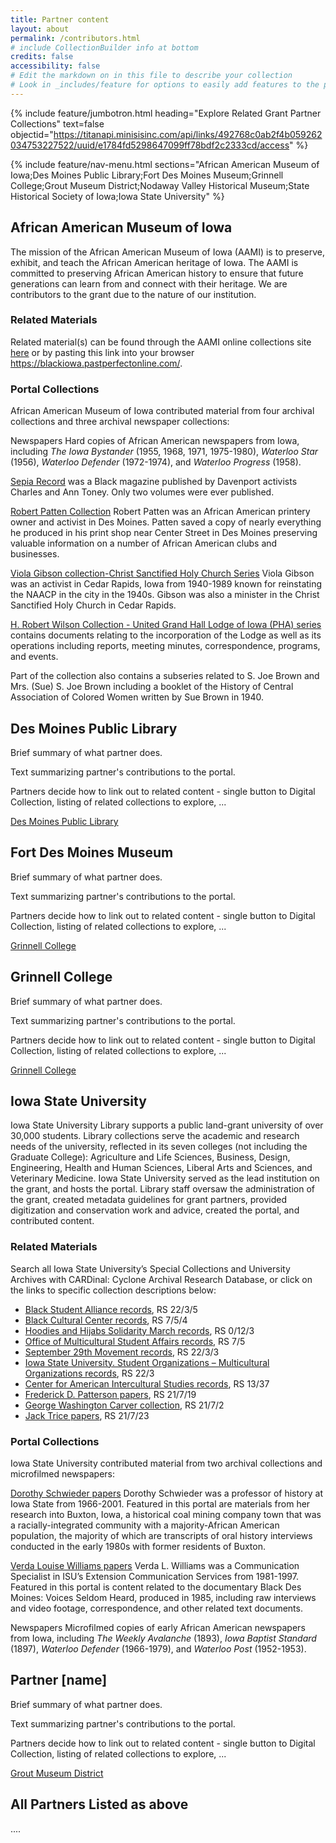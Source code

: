 ```yaml
---
title: Partner content
layout: about
permalink: /contributors.html
# include CollectionBuilder info at bottom
credits: false
accessibility: false
# Edit the markdown on in this file to describe your collection
# Look in _includes/feature for options to easily add features to the page
---
```


{% include feature/jumbotron.html heading="Explore Related Grant Partner Collections" text=false objectid="https://titanapi.minisisinc.com/api/links/492768c0ab2f4b059262034753227522/uuid/e1784fd5298647099ff78bdf2c2333cd/access" %} 

{% include feature/nav-menu.html sections="African American Museum of Iowa;Des Moines Public Library;Fort Des Moines Museum;Grinnell College;Grout Museum District;Nodaway Valley Historical Museum;State Historical Society of Iowa;Iowa State University" %}

## African American Museum of Iowa
The mission of the African American Museum of Iowa (AAMI) is to preserve, exhibit, and teach the African American heritage of Iowa. The AAMI is committed to preserving African American history to ensure that future generations can learn from and connect with their heritage. We are contributors to the grant due to the nature of our institution.

### Related Materials

Related material(s) can be found through the AAMI online collections site [here](https://blackiowa.pastperfectonline.com/) or by pasting this link into your browser https://blackiowa.pastperfectonline.com/.

### Portal Collections

African American Museum of Iowa contributed material from four archival collections and three archival newspaper collections:

Newspapers
Hard copies of African American newspapers from Iowa, including _The Iowa Bystander_ (1955, 1968, 1971, 1975-1980), _Waterloo Star_ (1956), _Waterloo Defender_ (1972-1974), and _Waterloo Progress_ (1958).

[Sepia Record](https://blackiowa.pastperfectonline.com/archive/50CF845B-8AE6-4158-8CA8-806169233910) was a Black magazine published by Davenport activists Charles and Ann Toney. Only two volumes were ever published.

[Robert Patten Collection](https://blackiowa.pastperfectonline.com/archive/5A202142-898F-4D00-A89C-149457523188)
Robert Patten was an African American printery owner and activist in Des Moines. Patten saved a copy of nearly everything he produced in his print shop near Center Street in Des Moines preserving valuable information on a number of African American clubs and businesses.

[Viola Gibson collection-Christ Sanctified Holy Church Series](https://blackiowa.pastperfectonline.com/archive/BBEEBE44-22C6-4EA5-82DD-007625716260)
Viola Gibson was an activist in Cedar Rapids, Iowa from 1940-1989 known for reinstating the NAACP in the city in the 1940s. Gibson was also a minister in the Christ Sanctified Holy Church in Cedar Rapids. 

[H. Robert Wilson Collection - United Grand Hall Lodge of Iowa (PHA) series](https://blackiowa.pastperfectonline.com/archive/F4BC093E-D5A2-4AF6-B3CF-922237352813) contains documents relating to the incorporation of the Lodge as well as its operations including reports, meeting minutes, correspondence, programs, and events. 

Part of the collection also contains a subseries related to S. Joe Brown and Mrs. (Sue) S. Joe Brown including a booklet of the History of Central Association of Colored Women written by Sue Brown in 1940.

## Des Moines Public Library
Brief summary of what partner does.

Text summarizing partner's contributions to the portal.

Partners decide how to link out to related content - single button to Digital Collection, listing of related collections to explore, ...

<a href="https://www.example.com" target="_blank" class="btn btn-success">Des Moines Public Library</a>

## Fort Des Moines Museum
Brief summary of what partner does.

Text summarizing partner's contributions to the portal.

Partners decide how to link out to related content - single button to Digital Collection, listing of related collections to explore, ...

<a href="https://www.example.com" target="_blank" class="btn btn-success">Grinnell College</a>

## Grinnell College
Brief summary of what partner does.

Text summarizing partner's contributions to the portal.

Partners decide how to link out to related content - single button to Digital Collection, listing of related collections to explore, ...

<a href="https://www.example.com" target="_blank" class="btn btn-success">Grinnell College</a>

## Iowa State University
Iowa State University Library supports a public land-grant university of over 30,000 students. Library collections serve the academic and research needs of the university, reflected in its seven colleges (not including the Graduate College): Agriculture and Life Sciences, Business, Design, Engineering, Health and Human Sciences, Liberal Arts and Sciences, and Veterinary Medicine. Iowa State University served as the lead institution on the grant, and hosts the portal. Library staff oversaw the administration of the grant, created metadata guidelines for grant partners, provided digitization and conservation work and advice, created the portal, and contributed content.

### Related Materials
Search all Iowa State University’s Special Collections and University Archives with CARDinal: Cyclone Archival Research Database, or click on the links to specific collection descriptions below:

* [Black Student Alliance records](https://n2t.net/ark:/87292/w9nk36b81), RS 22/3/5
* [Black Cultural Center records](https://n2t.net/ark:/87292/w9rx9v), RS 7/5/4
* [Hoodies and Hijabs Solidarity March records](https://n2t.net/ark:/87292/w91g0j18c), RS 0/12/3
* [Office of Multicultural Student Affairs records](https://n2t.net/ark:/87292/w9wn32), RS 7/5
* [September 29th Movement records](http://n2t.net/ark:/87292/w9ff3m02c), RS 22/3/3
* [Iowa State University. Student Organizations – Multicultural Organizations records](https://n2t.net/ark:/87292/w9tj89), RS 22/3
* [Center for American Intercultural Studies records](https://n2t.net/ark:/87292/w96n47), RS 13/37
* [Frederick D. Patterson papers](https://n2t.net/ark:/87292/w9mz29), RS 21/7/19
* [George Washington Carver collection](https://n2t.net/ark:/87292/w95z28), RS 21/7/2
* [Jack Trice papers](https://n2t.net/ark:/87292/w97r5z), RS 21/7/23

### Portal Collections
Iowa State University contributed material from two archival collections and microfilmed newspapers:

[Dorothy Schwieder papers](https://n2t.net/ark:/87292/w9tv24)
Dorothy Schwieder was a professor of history at Iowa State from 1966-2001. Featured in this portal are materials from her research into Buxton, Iowa, a historical coal mining company town that was a racially-integrated community with a majority-African American population, the majority of which are transcripts of oral history interviews conducted in the early 1980s with former residents of Buxton. 

[Verda Louise Williams papers](https://n2t.net/ark:/87292/w93j3w)
Verda L. Williams was a Communication Specialist in ISU’s Extension Communication Services from 1981-1997. Featured in this portal is content related to the documentary Black Des Moines: Voices Seldom Heard, produced in 1985, including raw interviews and video footage, correspondence, and other related text documents.

Newspapers
Microfilmed copies of early African American newspapers from Iowa, including _The Weekly Avalanche_ (1893), _Iowa Baptist Standard_ (1897), _Waterloo Defender_ (1966-1979), and _Waterloo Post_ (1952-1953).

## Partner [name]
Brief summary of what partner does.

Text summarizing partner's contributions to the portal.

Partners decide how to link out to related content - single button to Digital Collection, listing of related collections to explore, ...

<a href="https://www.example.com" target="_blank" class="btn btn-success">Grout Museum District</a>

## All Partners Listed as above

....

<!-- <a href="https://www.example.com" target="_blank" class="btn btn-success">Grinnell College</a>

// <a href="https://www.example.com" target="_blank" class="btn btn-success">Grout Museum District</a>

// <a href="https://www.example.com" target="_blank" class="btn btn-success">Iowa State University</a>

// <a href="https://www.example.com" target="_blank" class="btn btn-success">State Historical Society of Iowa</a>

<div class="text-center">
  <img src="https://via.placeholder.com/140" class="rounded-circle" width="140" height="140" alt="Iowa State University" />
  <h2 class="mt-3">Iowa State University</h2>
  <p>Explore Iowa State.</p>
  <a href="https://www.iastate.edu" target="_blank" class="btn btn-success">Visit Iowa State</a>
</div>
-->
